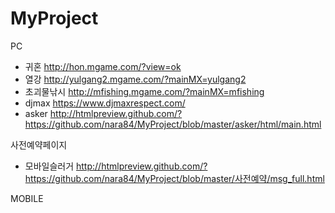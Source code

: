 # MyProject

PC
- 귀혼 http://hon.mgame.com/?view=ok
- 열강 http://yulgang2.mgame.com/?mainMX=yulgang2
- 초괴물낚시 http://mfishing.mgame.com/?mainMX=mfishing
- djmax https://www.djmaxrespect.com/
- asker http://htmlpreview.github.com/?https://github.com/nara84/MyProject/blob/master/asker/html/main.html

사전예약페이지
- 모바일슬러거 http://htmlpreview.github.com/?https://github.com/nara84/MyProject/blob/master/사전예약/msg_full.html

MOBILE
